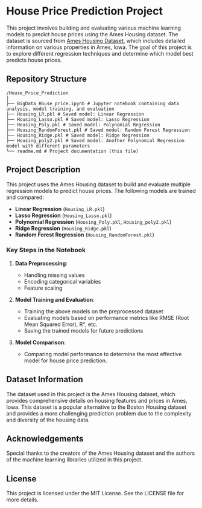 # House Price Prediction Project

This project involves building and evaluating various machine learning models to predict house prices using the Ames Housing dataset. The dataset is sourced from [Ames Housing Dataset](http://jse.amstat.org/v19n3/decock/AmesHousing.txt), which includes detailed information on various properties in Ames, Iowa. The goal of this project is to explore different regression techniques and determine which model best predicts house prices.

## Repository Structure
```
/House_Price_Prediction
│
├── BigData_House_price.ipynb # Jupyter notebook containing data analysis, model training, and evaluation
├── Housing_LR.pkl # Saved model: Linear Regression
├── Housing_Lasso.pkl # Saved model: Lasso Regression
├── Housing_Poly.pkl # Saved model: Polynomial Regression
├── Housing_RandomForest.pkl # Saved model: Random Forest Regression
├── Housing_Ridge.pkl # Saved model: Ridge Regression
├── Housing_poly2.pkl # Saved model: Another Polynomial Regression model with different parameters
└── readme.md # Project documentation (this file)

```


## Project Description

This project uses the Ames Housing dataset to build and evaluate multiple regression models to predict house prices. The following models are trained and compared:

- **Linear Regression** (`Housing_LR.pkl`)
- **Lasso Regression** (`Housing_Lasso.pkl`)
- **Polynomial Regression** (`Housing_Poly.pkl`, `Housing_poly2.pkl`)
- **Ridge Regression** (`Housing_Ridge.pkl`)
- **Random Forest Regression** (`Housing_RandomForest.pkl`)

### Key Steps in the Notebook

1. **Data Preprocessing**:  
   - Handling missing values
   - Encoding categorical variables
   - Feature scaling

2. **Model Training and Evaluation**:  
   - Training the above models on the preprocessed dataset
   - Evaluating models based on performance metrics like RMSE (Root Mean Squared Error), R², etc.
   - Saving the trained models for future predictions

3. **Model Comparison**:  
   - Comparing model performance to determine the most effective model for house price prediction.

## Dataset Information

The dataset used in this project is the Ames Housing dataset, which provides comprehensive details on housing features and prices in Ames, Iowa. This dataset is a popular alternative to the Boston Housing dataset and provides a more challenging prediction problem due to the complexity and diversity of the housing data.

## Acknowledgements

Special thanks to the creators of the Ames Housing dataset and the authors of the machine learning libraries utilized in this project.

## License

This project is licensed under the MIT License. See the LICENSE file for more details.

